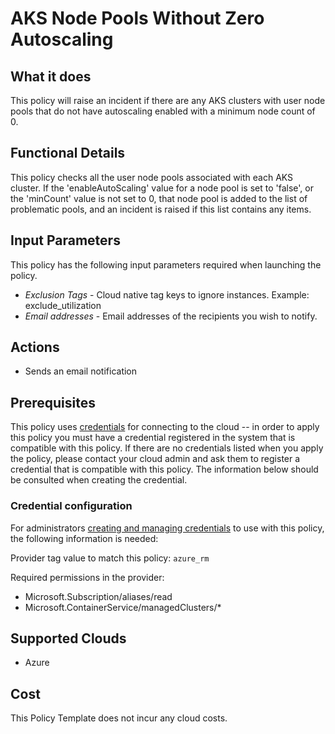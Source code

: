 # AKS Node Pools Without Zero Autoscaling

## What it does

This policy will raise an incident if there are any AKS clusters with user node pools that do not have autoscaling enabled with a minimum node count of 0.

## Functional Details

This policy checks all the user node pools associated with each AKS cluster. If the 'enableAutoScaling' value for a node pool is set to 'false', or the 'minCount' value is not set to 0, that node pool is added to the list of problematic pools, and an incident is raised if this list contains any items.

## Input Parameters

This policy has the following input parameters required when launching the policy.

- *Exclusion Tags* - Cloud native tag keys to ignore instances. Example: exclude_utilization
- *Email addresses* - Email addresses of the recipients you wish to notify.

## Actions

- Sends an email notification

## Prerequisites

This policy uses [credentials](https://docs.rightscale.com/policies/users/guides/credential_management.html) for connecting to the cloud -- in order to apply this policy you must have a credential registered in the system that is compatible with this policy. If there are no credentials listed when you apply the policy, please contact your cloud admin and ask them to register a credential that is compatible with this policy. The information below should be consulted when creating the credential.

### Credential configuration

For administrators [creating and managing credentials](https://docs.rightscale.com/policies/users/guides/credential_management.html) to use with this policy, the following information is needed:

Provider tag value to match this policy: `azure_rm`

Required permissions in the provider:

- Microsoft.Subscription/aliases/read
- Microsoft.ContainerService/managedClusters/*

## Supported Clouds

- Azure

## Cost

This Policy Template does not incur any cloud costs.
